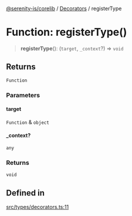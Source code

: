 [@serenity-is/corelib](../../../README.md) / [Decorators](../README.md) / registerType

# Function: registerType()

> **registerType**(): (`target`, `_context`?) => `void`

## Returns

`Function`

### Parameters

#### target

`Function` & `object`

#### \_context?

`any`

### Returns

`void`

## Defined in

[src/types/decorators.ts:11](https://github.com/serenity-is/serenity/blob/master/packages/corelib/src/types/decorators.ts#L11)
